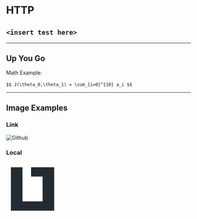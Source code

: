 # HTTP

## `<insert test here>`

---

## Up You Go

Math Example:

`$$ J(\theta_0,\theta_1) = \sum_{i=0}^{10} a_i $$`

-----

## Image Examples

### Link

![Github](https://pngimg.com/uploads/github/small/github_PNG67.png)

### Local

![LiTec-Logo](./img/LiTec-Logo.jpg)
